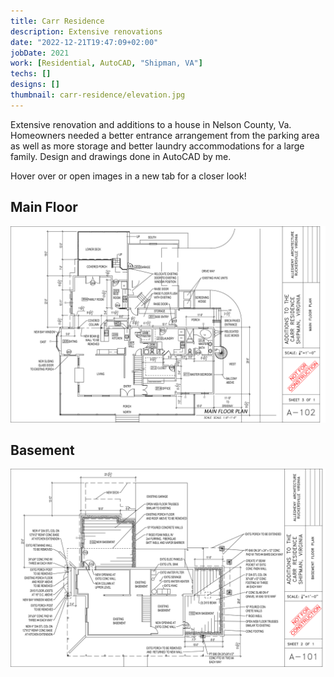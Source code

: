 ```yaml
---
title: Carr Residence
description: Extensive renovations
date: "2022-12-21T19:47:09+02:00"
jobDate: 2021
work: [Residential, AutoCAD, "Shipman, VA"]
techs: []
designs: []
thumbnail: carr-residence/elevation.jpg
---
```


Extensive renovation and additions to a house in Nelson
County, Va. Homeowners needed a better entrance arrangement from the parking area as well
as more storage and better laundry accommodations for a large family. Design and drawings done in AutoCAD by me.

Hover over or open images in a new tab for a closer look!

## Main Floor

<div class="zoom">

![main floor](main-floor.jpg)

</div>

## Basement

<div class="zoom">

![basement](basement.jpg)

</div>
